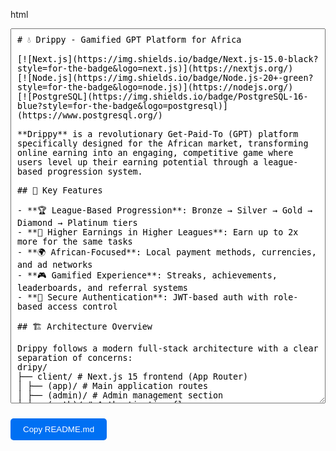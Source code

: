 html
<textarea id="readme-content" style="width: 100%; height: 600px; font-family: monospace; padding: 10px;">
# 💧 Drippy - Gamified GPT Platform for Africa

[![Next.js](https://img.shields.io/badge/Next.js-15.0-black?style=for-the-badge&logo=next.js)](https://nextjs.org/)
[![Node.js](https://img.shields.io/badge/Node.js-20+-green?style=for-the-badge&logo=node.js)](https://nodejs.org/)
[![PostgreSQL](https://img.shields.io/badge/PostgreSQL-16-blue?style=for-the-badge&logo=postgresql)](https://www.postgresql.org/)

**Drippy** is a revolutionary Get-Paid-To (GPT) platform specifically designed for the African market, transforming online earning into an engaging, competitive game where users level up their earning potential through a league-based progression system.

## 🎯 Key Features

- **🏆 League-Based Progression**: Bronze → Silver → Gold → Diamond → Platinum tiers
- **💸 Higher Earnings in Higher Leagues**: Earn up to 2x more for the same tasks
- **🌍 African-Focused**: Local payment methods, currencies, and ad networks
- **🎮 Gamified Experience**: Streaks, achievements, leaderboards, and referral systems
- **🔐 Secure Authentication**: JWT-based auth with role-based access control

## 🏗️ Architecture Overview

Drippy follows a modern full-stack architecture with a clear separation of concerns:
dripy/
├── client/ # Next.js 15 frontend (App Router)
│ ├── (app)/ # Main application routes
│ ├── (admin)/ # Admin management section
│ ├── (auth)/ # Authentication flows
│ └── (public)/ # Public marketing pages
├── server/ # Node.js + Express backend API
│ ├── src/
│ │ ├── controllers/ # Route handlers
│ │ ├── middleware/ # Custom middleware
│ │ ├── models/ # Database models
│ │ ├── routes/ # API route definitions
│ │ └── utils/ # Utility functions
│ └── prisma/ # Database schema and migrations
└── shared/ # Shared types and utilities (future)

text

## 🚀 Tech Stack

### Frontend
- **Framework**: Next.js 15 with App Router
- **Language**: TypeScript
- **Styling**: Tailwind CSS v4
- **State Management**: Zustand + React Query (TanStack)
- **HTTP Client**: Axios
- **Animation**: Framer Motion
- **Authentication**: NextAuth.js (Auth.js)

### Backend
- **Runtime**: Node.js + Express.js
- **Database**: PostgreSQL with Prisma ORM
- **Authentication**: JWT with bcrypt
- **Validation**: Zod
- **Payments**: Flutterwave/Paystack integration

## 📦 Project Structure
dripy/
├── client/
│ ├── app/ # Next.js App Router pages
│ ├── components/ # Reusable React components
│ ├── lib/ # Utilities and configurations
│ ├── store/ # Zustand state stores
│ ├── hooks/ # Custom React hooks
│ └── types/ # TypeScript type definitions
├── server/
│ ├── src/
│ │ ├── controllers/ # Business logic
│ │ ├── middleware/ # Custom middleware
│ │ ├── models/ # Data models
│ │ ├── routes/ # API routes
│ │ ├── utils/ # Helper functions
│ │ └── config/ # Configuration files
│ └── prisma/ # Database schema and migrations
└── docs/ # Project documentation

text

## 🛠️ Development Setup

### Prerequisites
- Node.js 20+
- PostgreSQL 14+
- Git

### Installation

1. **Clone the repository**:
   ```bash
   git clone https://github.com/your-username/dripy.git
   cd dripy
Setup Backend:

bash
cd server
npm install
cp .env.example .env
# Configure your database URL in .env
npx prisma generate
npx prisma migrate dev
npm run dev
Setup Frontend:

bash
cd client
npm install
cp .env.example .env
# Configure your API URL in .env
npm run dev
Open your browser:

Frontend: http://localhost:3000

Backend API: http://localhost:5000

🎮 The Drippy Experience
For Users:
Sign Up → Start in Bronze League

Complete Tasks → Surveys, app installs, ads (CPA, CPI, CPC)

Earn Drip Points (DP) → 1 DP = ₦1

Level Up → Reach top of your league to advance

Earn More → Higher leagues = higher cashout multipliers

League Multipliers:
League	Multiplier	Cashout Value of 1000 DP
Bronze	×0.3	₦300
Silver	×0.35	₦350
Gold	×0.4	₦400
Diamond	×0.5	₦500
Platinum	×0.6	₦600
📊 API Documentation
The backend provides a RESTful API with the following endpoints:

POST /api/auth/login - User authentication

POST /api/auth/register - User registration

GET /api/tasks - Fetch available tasks

POST /api/tasks/:id/complete - Submit completed task

GET /api/user/profile - Get user profile and stats

POST /api/wallet/withdraw - Request withdrawal

View full API documentation

🚀 Deployment
Backend Deployment (Railway/Heroku):
bash
cd server
npm run build
npm start
Frontend Deployment (Vercel):
bash
cd client
npm run build
npm start
Environment Variables:
See .env.example for frontend and .env.example for backend configurations.

🤝 Contributing
We welcome contributions! Please see our Contributing Guide for details.

📝 License
This project is licensed under the MIT License - see the LICENSE file for details.

🆘 Support
📧 Email: support@drippy.com

🐛 Issue Tracker

📖 Documentation

Drippy - Where your hustle determines your rewards. 🚀
</textarea>

<button onclick="copyReadme()" style="margin-top: 10px; padding: 10px 20px; background: #0070f3; color: white; border: none; border-radius: 5px; cursor: pointer;">Copy README.md</button>

<script> function copyReadme() { const textarea = document.getElementById('readme-content'); textarea.select(); document.execCommand('copy'); alert('README.md copied to clipboard!'); } </script>
